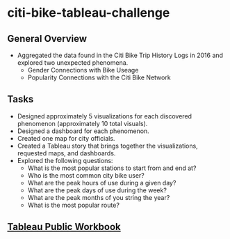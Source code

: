 # citi-bike-tableau-challenge
## General Overview
- Aggregated the data found in the Citi Bike Trip History Logs in 2016 and explored two unexpected phenomena.
    - Gender Connections with Bike Useage
    - Popularity Connections with the Citi Bike Network
## Tasks
- Designed approximately 5 visualizations for each discovered phenomenon (approximately 10 total visuals).
- Designed a dashboard for each phenomenon.
- Created one map for city officials.
- Created a Tableau story that brings together the visualizations, requested maps, and dashboards.
- Explored the following questions:
    - What is the most popular stations to start from and end at?
    - Who is the most common city bike user?
    - What are the peak hours of use during a given day?
    - What are the peak days of use during the week?
    - What are the peak months of you string the year?
    - What is the most popular route?
## [Tableau Public Workbook](https://public.tableau.com/app/profile/benjamin.burwinkel/viz/tableau-challenge_17201765479680/Story1?publish=yes)
